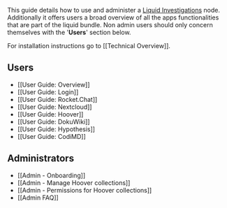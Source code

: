 This guide details how to use and administer a [Liquid Investigations][] node. Additionally it offers users a broad overview of all the apps functionalities that are part of the liquid bundle. Non admin users should only concern themselves with the '**Users**' section below.

For installation instructions go to [[Technical Overview]].

[Liquid Investigations]: https://github.com/liquidinvestigations/docs/wiki

## Users
* [[User Guide: Overview]]
* [[User Guide: Login]]
* [[User Guide: Rocket.Chat]]
* [[User Guide: Nextcloud]]
* [[User Guide: Hoover]]
* [[User Guide: DokuWiki]]
* [[User Guide: Hypothesis]]
* [[User Guide: CodiMD]]

## Administrators
* [[Admin - Onboarding]]
* [[Admin - Manage Hoover collections]]
* [[Admin - Permissions for Hoover collections]]
* [[Admin FAQ]]
